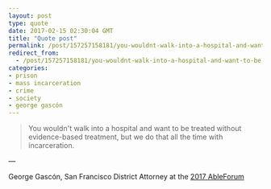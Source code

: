 ```yaml
---
layout: post
type: quote
date: 2017-02-15 02:30:04 GMT
title: "Quote post"
permalink: /post/157257158181/you-wouldnt-walk-into-a-hospital-and-want-to-be
redirect_from: 
  - /post/157257158181/you-wouldnt-walk-into-a-hospital-and-want-to-be
categories:
- prison
- mass incarceration
- crime
- society
- george gascón
---
```

<blockquote>You wouldn't walk into a hospital and want to be treated without evidence-based treatment, but we do that all the time with incarceration.</blockquote>

 — <p>George Gascón, San Francisco District Attorney at the <a href="http://able.is/able-forum/">2017 AbleForum</a></p>